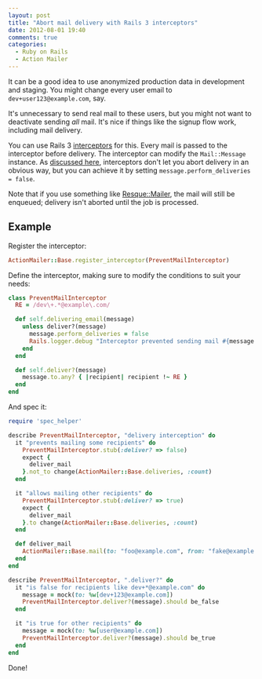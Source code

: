 ```yaml
---
layout: post
title: "Abort mail delivery with Rails 3 interceptors"
date: 2012-08-01 19:40
comments: true
categories:
  - Ruby on Rails
  - Action Mailer
---
```


It can be a good idea to use anonymized production data in development and staging. You might change every user email to `dev+user123@example.com`, say.

It's unnecessary to send real mail to these users, but you might not want to deactivate sending *all* mail. It's nice if things like the signup flow work, including mail delivery.

You can use Rails 3 [interceptors](http://api.rubyonrails.org/classes/ActionMailer/Base.html#label-Observing+and+Intercepting+Mails) for this. Every mail is passed to the interceptor before delivery. The interceptor can modify the `Mail::Message` instance. As [discussed here](https://github.com/mikel/mail/issues/114), interceptors don't let you abort delivery in an obvious way, but you can achieve it by setting `message.perform_deliveries = false`.

Note that if you use something like [Resque::Mailer](https://github.com/zapnap/resque_mailer/), the mail will still be enqueued; delivery isn't aborted until the job is processed.

## Example

Register the interceptor:

``` ruby config/initializers/action_mailer.rb
ActionMailer::Base.register_interceptor(PreventMailInterceptor)
```

Define the interceptor, making sure to modify the conditions to suit your needs:

``` ruby lib/prevent_mail_interceptor.rb
class PreventMailInterceptor
  RE = /dev\+.*@example\.com/

  def self.delivering_email(message)
    unless deliver?(message)
      message.perform_deliveries = false
      Rails.logger.debug "Interceptor prevented sending mail #{message.inspect}!"
    end
  end

  def self.deliver?(message)
    message.to.any? { |recipient| recipient !~ RE }
  end
end
```

And spec it:

``` ruby spec/lib/prevent_mail_interceptor_spec.rb
require 'spec_helper'

describe PreventMailInterceptor, "delivery interception" do
  it "prevents mailing some recipients" do
    PreventMailInterceptor.stub(:deliver? => false)
    expect {
      deliver_mail
    }.not_to change(ActionMailer::Base.deliveries, :count)
  end

  it "allows mailing other recipients" do
    PreventMailInterceptor.stub(:deliver? => true)
    expect {
      deliver_mail
    }.to change(ActionMailer::Base.deliveries, :count)
  end

  def deliver_mail
    ActionMailer::Base.mail(to: "foo@example.com", from: "fake@example.com").deliver
  end
end

describe PreventMailInterceptor, ".deliver?" do
  it "is false for recipients like dev+*@example.com" do
    message = mock(to: %w[dev+123@example.com])
    PreventMailInterceptor.deliver?(message).should be_false
  end

  it "is true for other recipients" do
    message = mock(to: %w[user@example.com])
    PreventMailInterceptor.deliver?(message).should be_true
  end
end
```

Done!
